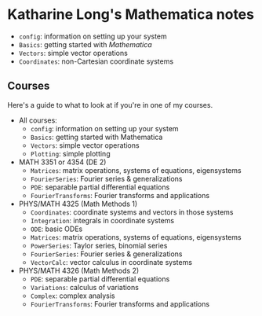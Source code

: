 # Katharine Long's Mathematica notes

- `config`: information on setting up your system
- `Basics`: getting started with _Mathematica_
- `Vectors`: simple vector operations
- `Coordinates`: non-Cartesian coordinate systems

## Courses

Here's a guide to what to look at if you're in one of my courses.

- All courses: 
  - `config`: information on setting up your system
  - `Basics`: getting started with Mathematica
  - `Vectors`: simple vector operations
  - `Plotting`: simple plotting
- MATH 3351 or 4354 (DE 2)
  - `Matrices`: matrix operations, systems of equations, eigensystems
  - `FourierSeries`: Fourier series & generalizations
  - `PDE`: separable partial differential equations
  - `FourierTransforms`: Fourier transforms and applications
- PHYS/MATH 4325 (Math Methods 1)
  - `Coordinates`: coordinate systems and vectors in those systems
  - `Integration`: integrals in coordinate systems
  - `ODE`: basic ODEs
  - `Matrices`: matrix operations, systems of equations, eigensystems
  - `PowerSeries`: Taylor series, binomial series
  - `FourierSeries`: Fourier series & generalizations
  - `VectorCalc`: vector calculus in coordinate systems
- PHYS/MATH 4326 (Math Methods 2)
  - `PDE`: separable partial differential equations
  - `Variations`: calculus of variations
  - `Complex`: complex analysis
  - `FourierTransforms`: Fourier transforms and applications
